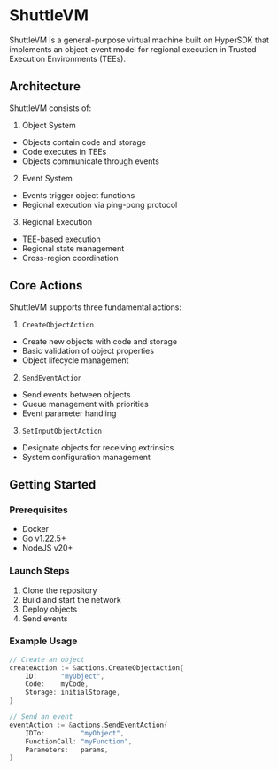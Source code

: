 # ShuttleVM

ShuttleVM is a general-purpose virtual machine built on HyperSDK that implements an object-event model for regional execution in Trusted Execution Environments (TEEs).

## Architecture

ShuttleVM consists of:

1. Object System
- Objects contain code and storage
- Code executes in TEEs
- Objects communicate through events

2. Event System
- Events trigger object functions
- Regional execution via ping-pong protocol

3. Regional Execution
- TEE-based execution
- Regional state management
- Cross-region coordination

## Core Actions

ShuttleVM supports three fundamental actions:

1. `CreateObjectAction`
- Create new objects with code and storage
- Basic validation of object properties
- Object lifecycle management

2. `SendEventAction`
- Send events between objects
- Queue management with priorities
- Event parameter handling

3. `SetInputObjectAction`
- Designate objects for receiving extrinsics
- System configuration management

## Getting Started

### Prerequisites
- Docker
- Go v1.22.5+
- NodeJS v20+

### Launch Steps
1. Clone the repository
2. Build and start the network
3. Deploy objects
4. Send events

### Example Usage
```go
// Create an object
createAction := &actions.CreateObjectAction{
    ID:      "myObject",
    Code:    myCode,
    Storage: initialStorage,
}

// Send an event
eventAction := &actions.SendEventAction{
    IDTo:         "myObject",
    FunctionCall: "myFunction",
    Parameters:   params,
}
